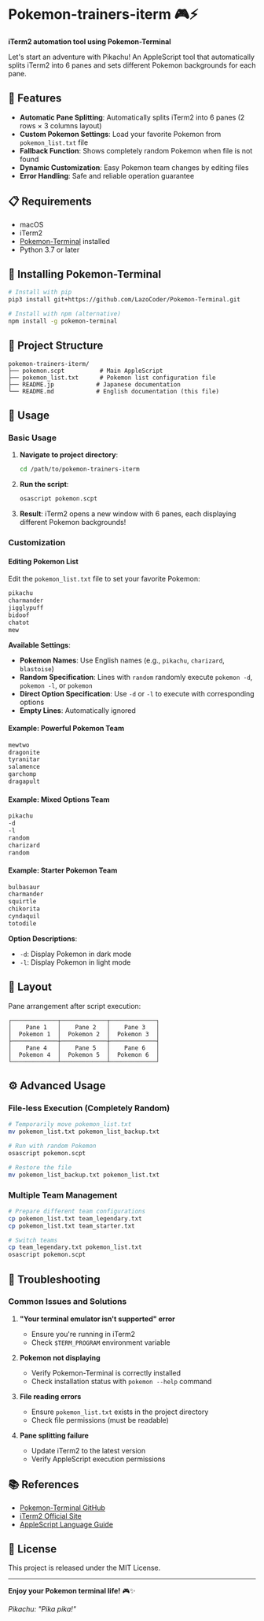 # Pokemon-trainers-iterm 🎮⚡

**iTerm2 automation tool using Pokemon-Terminal**

Let's start an adventure with Pikachu! An AppleScript tool that automatically splits iTerm2 into 6 panes and sets different Pokemon backgrounds for each pane.

## 🚀 Features

- **Automatic Pane Splitting**: Automatically splits iTerm2 into 6 panes (2 rows × 3 columns layout)
- **Custom Pokemon Settings**: Load your favorite Pokemon from `pokemon_list.txt` file
- **Fallback Function**: Shows completely random Pokemon when file is not found
- **Dynamic Customization**: Easy Pokemon team changes by editing files
- **Error Handling**: Safe and reliable operation guarantee

## 📋 Requirements

- macOS
- iTerm2
- [Pokemon-Terminal](https://github.com/LazoVelko/Pokemon-Terminal) installed
- Python 3.7 or later

## 🔧 Installing Pokemon-Terminal

```bash
# Install with pip
pip3 install git+https://github.com/LazoCoder/Pokemon-Terminal.git

# Install with npm (alternative)
npm install -g pokemon-terminal
```

## 📁 Project Structure

```
pokemon-trainers-iterm/
├── pokemon.scpt          # Main AppleScript
├── pokemon_list.txt      # Pokemon list configuration file
├── README.jp            # Japanese documentation
└── README.md            # English documentation (this file)
```

## 🎯 Usage

### Basic Usage

1. **Navigate to project directory**:
   ```bash
   cd /path/to/pokemon-trainers-iterm
   ```

2. **Run the script**:
   ```bash
   osascript pokemon.scpt
   ```

3. **Result**: iTerm2 opens a new window with 6 panes, each displaying different Pokemon backgrounds!

### Customization

#### Editing Pokemon List

Edit the `pokemon_list.txt` file to set your favorite Pokemon:

```txt
pikachu
charmander
jigglypuff
bidoof
chatot
mew
```

**Available Settings**:
- **Pokemon Names**: Use English names (e.g., `pikachu`, `charizard`, `blastoise`)
- **Random Specification**: Lines with `random` randomly execute `pokemon -d`, `pokemon -l`, or `pokemon`
- **Direct Option Specification**: Use `-d` or `-l` to execute with corresponding options
- **Empty Lines**: Automatically ignored

#### Example: Powerful Pokemon Team
```txt
mewtwo
dragonite
tyranitar
salamence
garchomp
dragapult
```

#### Example: Mixed Options Team
```txt
pikachu
-d
-l
random
charizard
random
```

#### Example: Starter Pokemon Team
```txt
bulbasaur
charmander
squirtle
chikorita
cyndaquil
totodile
```

**Option Descriptions**:
- `-d`: Display Pokemon in dark mode
- `-l`: Display Pokemon in light mode

## 🎨 Layout

Pane arrangement after script execution:
```
┌─────────────┬─────────────┬─────────────┐
│    Pane 1   │    Pane 2   │    Pane 3   │
│  Pokemon 1  │  Pokemon 2  │  Pokemon 3  │
├─────────────┼─────────────┼─────────────┤
│    Pane 4   │    Pane 5   │    Pane 6   │
│  Pokemon 4  │  Pokemon 5  │  Pokemon 6  │
└─────────────┴─────────────┴─────────────┘
```

## ⚙️ Advanced Usage

### File-less Execution (Completely Random)
```bash
# Temporarily move pokemon_list.txt
mv pokemon_list.txt pokemon_list_backup.txt

# Run with random Pokemon
osascript pokemon.scpt

# Restore the file
mv pokemon_list_backup.txt pokemon_list.txt
```

### Multiple Team Management
```bash
# Prepare different team configurations
cp pokemon_list.txt team_legendary.txt
cp pokemon_list.txt team_starter.txt

# Switch teams
cp team_legendary.txt pokemon_list.txt
osascript pokemon.scpt
```

## 🐛 Troubleshooting

### Common Issues and Solutions

1. **"Your terminal emulator isn't supported" error**
   - Ensure you're running in iTerm2
   - Check `$TERM_PROGRAM` environment variable

2. **Pokemon not displaying**
   - Verify Pokemon-Terminal is correctly installed
   - Check installation status with `pokemon --help` command

3. **File reading errors**
   - Ensure `pokemon_list.txt` exists in the project directory
   - Check file permissions (must be readable)

4. **Pane splitting failure**
   - Update iTerm2 to the latest version
   - Verify AppleScript execution permissions

## 📚 References

- [Pokemon-Terminal GitHub](https://github.com/LazoVelko/Pokemon-Terminal)
- [iTerm2 Official Site](https://iterm2.com/)
- [AppleScript Language Guide](https://developer.apple.com/library/archive/documentation/AppleScript/Conceptual/AppleScriptLangGuide/)

## 🎉 License

This project is released under the MIT License.

---

**Enjoy your Pokemon terminal life!** 🎮✨

*Pikachu: "Pika pika!"*
